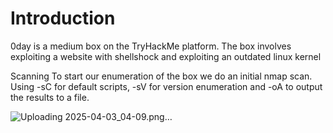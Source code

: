 # Introduction

0day is a medium box on the TryHackMe platform. The box involves exploiting a website with shellshock and exploiting an outdated linux kernel

Scanning
To start our enumeration of the box we do an initial nmap scan. Using -sC for default scripts, -sV for version enumeration and -oA to output the results to a file.

![Uploading 2025-04-03_04-09.png…]()


